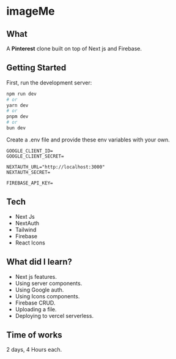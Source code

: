 # imageMe

## What

A **Pinterest** clone built on top of Next js and Firebase.

## Getting Started

First, run the development server:

```bash
npm run dev
# or
yarn dev
# or
pnpm dev
# or
bun dev
```

Create a .env file and provide these env variables with your own.

```
GOOGLE_CLIENT_ID=
GOOGLE_CLIENT_SECRET=

NEXTAUTH_URL="http://localhost:3000"
NEXTAUTH_SECRET=

FIREBASE_API_KEY=

```

## Tech

- Next Js
- NextAuth
- Tailwind
- Firebase
- React Icons

## What did I learn?

- Next js features.
- Using server components.
- Using Google auth.
- Using Icons components.
- Firebase CRUD.
- Uploading a file.
- Deploying to vercel serverless.

## Time of works
2 days, 4 Hours each.
